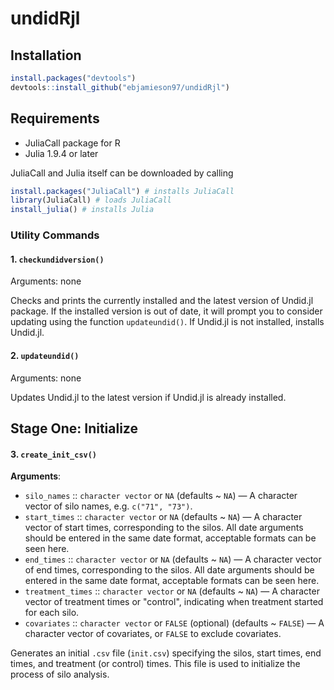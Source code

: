 # undidRjl


## Installation 
```R
install.packages("devtools")
devtools::install_github("ebjamieson97/undidRjl")
```

## Requirements
* JuliaCall package for R
* Julia 1.9.4 or later

JuliaCall and Julia itself can be downloaded by calling
```R
install.packages("JuliaCall") # installs JuliaCall
library(JuliaCall) # loads JuliaCall
install_julia() # installs Julia
```

### Utility Commands

#### 1. `checkundidversion()`

Arguments: none

Checks and prints the currently installed and the latest version of Undid.jl package. If the installed version is out of date, it will prompt you to consider updating using the function `updateundid()`. If Undid.jl is not installed, installs Undid.jl.

#### 2. `updateundid()`

Arguments: none

Updates Undid.jl to the latest version if Undid.jl is already installed.

## Stage One: Initialize

#### 3. `create_init_csv()`

**Arguments**:
- `silo_names` :: `character vector` or `NA` (defaults ~ `NA`) — A character vector of silo names, e.g. `c("71", "73")`.
- `start_times` :: `character vector` or `NA` (defaults ~ `NA`) — A character vector of start times, corresponding to the silos. All date arguments should be entered in the same date format, acceptable formats can be seen here.
- `end_times` :: `character vector` or `NA` (defaults ~ `NA`) — A character vector of end times, corresponding to the silos. All date arguments should be entered in the same date format, acceptable formats can be seen here.
- `treatment_times` :: `character vector` or `NA` (defaults ~ `NA`) — A character vector of treatment times or "control", indicating when treatment started for each silo. 
- `covariates` :: `character vector` or `FALSE` (optional) (defaults ~ `FALSE`) — A character vector of covariates, or `FALSE` to exclude covariates.

Generates an initial `.csv` file (`init.csv`) specifying the silos, start times, end times, and treatment (or control) times. This file is used to initialize the process of silo analysis.


